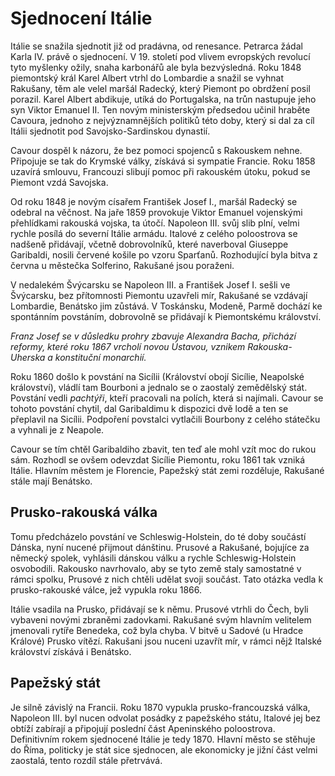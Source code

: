# Sjednocení Itálie

Itálie se snažila sjednotit již od pradávna, od renesance. Petrarca žádal Karla IV. právě o sjednocení. V 19. století pod vlivem evropských revolucí tyto myšlenky ožily, snaha karbonářů ale byla bezvýsledná. Roku 1848 piemontský král Karel Albert vtrhl do Lombardie a snažil se vyhnat Rakušany, těm ale velel maršál Radecký, který Piemont po obrdžení posil porazil. Karel Albert abdikuje, utíká do Portugalska, na trůn nastupuje jeho syn Viktor Emanuel II. Ten novým ministerským předsedou učinil hraběte Cavoura, jednoho z nejvýznamnějších politiků této doby, který si dal za cíl Itálii sjednotit pod Savojsko-Sardinskou dynastií.

Cavour dospěl k názoru, že bez pomoci spojenců s Rakouskem nehne. Připojuje se tak do Krymské války, získává si sympatie Francie. Roku 1858 uzavírá smlouvu, Francouzi slibují pomoc při rakouském útoku, pokud se Piemont vzdá Savojska.

Od roku 1848 je novým císařem František Josef I., maršál Radecký se odebral na věčnost. Na jaře 1859 provokuje Viktor Emanuel vojenskými přehlídkami rakouská vojska, ta útočí. Napoleon III. svůj slib plní, velmi rychle posílá do severní Itálie armádu. Italové z celého poloostrova se nadšeně přidávají, včetně dobrovolníků, které naverboval Giuseppe Garibaldi, nosili červené košile po vzoru Sparťanů. Rozhodující byla bitva z června u městečka Solferino, Rakušané jsou poraženi.

V nedalekém Švýcarsku se Napoleon III. a František Josef I. sešli ve Švýcarsku, bez přítomnosti Piemontu uzavřeli mír, Rakušané se vzdávají Lombardie, Benátsko jim zůstává. V Toskánsku, Modeně, Parmě dochází ke spontánním povstáním, dobrovolně se přidávají k Piemontskému království.

*Franz Josef se v důsledku prohry zbavuje Alexandra Bacha, přichází reformy, které roku 1867 vrcholí novou Ústavou, vznikem Rakouska-Uherska a konstituční monarchií.*

Roku 1860 došlo k povstání na Sicílii (Království obojí Sicílie, Neapolské království), vládlí tam Bourboni a jednalo se o zaostalý zemědělský stát. Povstání vedli *pachtýři*, kteří pracovali na polích, která si najímali. Cavour se tohoto povstání chytil, dal Garibaldimu k dispozici dvě lodě a ten se přeplavil na Sicílii. Podpoření povstalci vytlačili Bourbony z celého státečku a vyhnali je z Neapole.

Cavour se tím chtěl Garibaldiho zbavit, ten teď ale mohl vzít moc do rukou sám. Rozhodl se ovšem odevzdat Sicílie Piemontu, roku 1861 tak vzniká Itálie. Hlavním městem je Florencie, Papežský stát zemi rozděluje, Rakušané stále mají Benátsko.

## Prusko-rakouská válka

Tomu předcházelo povstání ve Schleswig-Holstein, do té doby součástí Dánska, nyní nucené přijmout dánštinu. Prusové a Rakušané, bojujíce za německý spolek, vyhlásili dánskou válku a rychle Schleswig-Holstein osvobodili. Rakousko navrhovalo, aby se tyto země staly samostatné v rámci spolku, Prusové z nich chtěli udělat svoji součást. Tato otázka vedla k prusko-rakouské válce, jež vypukla roku 1866.

Itálie vsadila na Prusko, přidávají se k němu. Prusové vtrhli do Čech, byli vybaveni novými zbraněmi zadovkami. Rakušané svým hlavním velitelem jmenovali rytíře Benedeka, což byla chyba. V bitvě u Sadové (u Hradce Králové) Prusko vítězí. Rakušani jsou nuceni uzavřít mír, v rámci nějž Italské království získává i Benátsko.

## Papežský stát

Je silně závislý na Francii. Roku 1870 vypukla prusko-francouzská válka, Napoleon III. byl nucen odvolat posádky z papežského státu, Italové jej bez obtíží zabírají a připojují poslední část Apeninského poloostrova. Definitivním rokem sjednocené Itálie je tedy 1870. Hlavní město se stěhuje do Říma, politicky je stát sice sjednocen, ale ekonomicky je jižní část velmi zaostalá, tento rozdíl stále přetrvává.